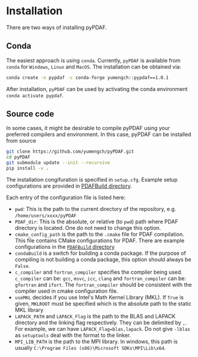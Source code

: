 
# Installation

There are two ways of installing pyPDAF.

## Conda
The easiest approach is using `conda`. Currently, `pyPDAF` is available from `conda` for `Windows`, `Linux` and `MacOS`. The installation can be obtained via:
```bash
conda create -n pypdaf -c conda-forge yumengch::pypdaf==1.0.1
```
After installation, `pyPDAF` can be used by activating the conda environment `conda activate pypdaf`.

## Source code
In some cases, it might be desirable to compile pyPDAF using your preferred compilers and environment. In this case, pyPDAF can be installed from source
```bash
git clone https://github.com/yumengch/pyPDAF.git
cd pyPDAF
git submodule update --init --recursive
pip install -v .
```
The installation congifuration is specified in `setup.cfg`. Example setup configurations are provided in [PDAFBuild directory](https://github.com/yumengch/pyPDAF/tree/main/PDAFBuild).

Each entry of the configuration file is listed here:
- `pwd`: This is the path to the current directory of the repository, e.g. `/home/users/xxxx/pyPDAF`
- `PDAF_dir`: This is the absolute, or relative (to `pwd`) path where PDAF directory is located. One do not need to change this option.
- `cmake_config_path` is the path to the `.cmake` file for PDAF compilation. This file contains CMake configurations for PDAF. There are example configurations in the [`PDAFBuild` directory](https://github.com/yumengch/pyPDAF/tree/main/PDAFBuild)
- `condaBuild` is a switch for building a conda package. If the purpose of compiling is not building a conda package, this option should always be `False`.
- `c_compiler` and `fortran_compiler` specifies the compiler being used. `c_compiler` can be: `gcc`, `msvc`, `icc`, `clang` and `fortran_compiler` can be: `gfortran` and `ifort`. The `fortran_compiler` should be consistent with the compiler used in cmake configuration file.
- `useMKL` decides if you use Intel's Math Kernel Library (MKL). If `True` is given, `MKLROOT` must be specified which is the absolute path to the static MKL library
- `LAPACK_PATH` and `LAPACK_Flag` is the path to the BLAS and LAPACK directory and the linking flag respectively. They can be delimited by `,`. For example, we can have `LAPACK_Flag=blas,lapack`. Do not give `-lblas` as `setuptools` deal with the format to the linker.
- `MPI_LIB_PATH` is the path to the MPI library. In windows, this path is usually  `C:\Program Files (x86)\Microsoft SDKs\MPI\Lib\x64`.